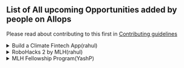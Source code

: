 ## List of All upcoming Opportunities added by people on Allops

Please read about contributing to this first in [Contributing guidelines](https://github.com/Sidd2024/Allops/blob/main/Contributing.md#adding-opportunities)

<details>
<summary> Build a Climate Fintech App(rahul)</summary>
<br>
Create a Climate Fintech Application, build on your own existing app, marketplace, or platform or create a powerful fintech feature that can be integrated into your Climate app or platform.
  <br>
EXAMPLES
  <br>
*Using climate APIs computer models to payout climate disaster victims.
  <br>
*Carbon offsetting applications and marketplaces need to pay into wallets and payout to other users.
   <br>
*Sustainable banking firms can leverage Rapyd API for virtual accounts, wallets, payments and payouts.
   <br>
*Using a Wallet to earn points that accumulate to redeem to plant a tree or other technologies focused on reducing carbon footprint.
   <br>
*Automating the purchase of carbon credits Donate part of your card interchange revenues to carbon removal while helping cardholders track their carbon footprint.
<br><br>
Allops LINK: https://allops.herokuapp.com/opportunity/54
</details>

<details>
<summary>RoboHacks 2 by MLH(rahul)</summary>
<br>
Hosted by MLH hackathon is a 48-hour hackathon hosted every weekend in our community discord. Visit discord.mlh.io for more details about the ongoing hackathon.
Keep an eye out on this space for more information about the theme. They'll be running mini-events, workshops, and more to keep you entertained. Whether you build something on the theme or not, they want you to focus on having fun.
This event is open to hackers, all over the world. While they primarily work with student hackers or those who have graduated within the last 12 months, working professionals are also welcome to join them. Students can include high school students, university undergraduate or postgraduate students, and people who are in vocational training such as apprenticeships.
<br><br>
Allops LINK: https://allops.herokuapp.com/opportunity/54
</details>

<details>
<summary>MLH Fellowship Program(YashP)</summary>  
<br>
A fully remote, 12-week internship where participants earn a stipend and learn to collaborate on real open source projects with peers and engineers from top companies. Students can collaborate on projects that are sourced directly from corporate partners. Gain Real-World Experience by 
Contributing to projects that people depend on, not a side project that never sees the light of day. Students are offer educational stipend to help offset expenses while they participate in the program. Students be able to focus on putting what the learn into practice so that can to launch their career in Software Engineering. 
<br> <br> 
Allops Link: https://fellowship.mlh.io/  
</details>  
